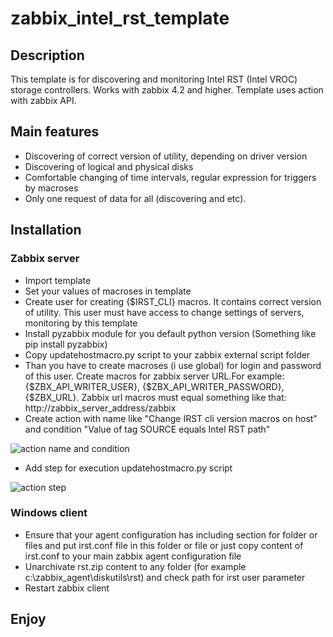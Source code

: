 # zabbix_intel_rst_template
## Description
This template is for discovering and monitoring Intel RST (Intel VROC) storage controllers. Works with zabbix 4.2 and higher. Template uses
action with zabbix API.

## Main features

* Discovering of correct version of utility, depending on driver version
* Discovering of logical and physical disks
* Comfortable changing of time intervals, regular expression for triggers by macroses
* Only one request of data for all (discovering and etc).

## Installation

### Zabbix server

* Import template
* Set your values of macroses in template
* Create user for creating {$IRST_CLI} macros. It contains correct version of utility. This user must have access to change settings of
servers, monitoring by this template
* Install pyzabbix module for you default python version (Something like pip install pyzabbix)
* Copy updatehostmacro.py script to your zabbix external script folder
* Than you have to create macroses (i use global) for login and password of this user. Create macros for zabbix server URL.For example: {$ZBX_API_WRITER_USER}, {$ZBX_API_WRITER_PASSWORD}, {$ZBX_URL}. Zabbix url macros must equal something like that: http://zabbix_server_address/zabbix
* Create action with name like "Change IRST cli version macros on host" and condition "Value of tag SOURCE equals Intel RST path"

![action name and condition](https://github.com/mykolq/zabbix_intel_rst_template/blob/master/screenshots/create_action.png?raw=true)

* Add step for execution updatehostmacro.py script

![action step](https://github.com/mykolq/zabbix_intel_rst_template/blob/master/screenshots/execute_script.png?raw=true)


  ### Windows client
  
  * Ensure that your agent configuration has including section for folder or files and put irst.conf file in this folder or file
  or just copy content of irst.conf to your main zabbix agent configuration file
  * Unarchivate rst.zip content to any folder (for example c:\zabbix_agent\diskutils\rst) and check path for irst user parameter
  * Restart zabbix client
  
  ## Enjoy






